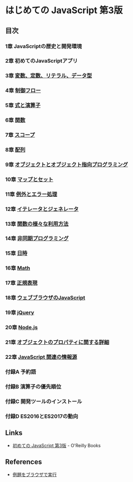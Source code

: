 # はじめての JavaScript 第3版
## 目次
### 1章 JavaScriptの歴史と開発環境
### 2章 初めてのJavaScriptアプリ
### 3章 [変数、定数、リテラル、データ型](03/)
### 4章 [制御フロー](04/)
### 5章 [式と演算子](05/)
### 6章 [関数](06/)
### 7章 [スコープ](07/)
### 8章 [配列](08/)
### 9章 [オブジェクトとオブジェクト指向プログラミング](09/)
### 10章 [マップとセット](10/)
### 11章 [例外とエラー処理](11/)
### 12章 [イテレータとジェネレータ](12/)
### 13章 [関数の様々な利用方法](13/)
### 14章 [非同期プログラミング](14/)
### 15章 [日時](15/)
### 16章 [Math](16/)
### 17章 [正規表現](17/)
### 18章 [ウェブブラウザのJavaScript](18/)
### 19章 [jQuery](19/)
### 20章 [Node.js](20/)
### 21章 [オブジェクトのプロパティに関する詳細](21/)
### 22章 [JavaScript 関連の情報源](22/)
### 付録A 予約語
### 付録B 演算子の優先順位
### 付録C 開発ツールのインストール
### 付録D ES2016とES2017の動向

## Links
- [初めての JavaScript 第3版](https://www.oreilly.co.jp/books/9784873117836/) - O'Reilly Books

## References
- [例題をブラウザで実行](https://mushahiroyuki.github.io/ljs3/example/)
